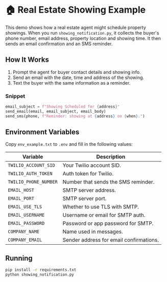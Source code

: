 ---
---

# 🏠 Real Estate Showing Example

This demo shows how a real estate agent might schedule property showings. When you run `showing_notification.py`, it collects the buyer's phone number, email address, property location and showing time. It then sends an email confirmation and an SMS reminder.

## How It Works
1. Prompt the agent for buyer contact details and showing info.
2. Send an email with the date, time and address of the showing.
3. Text the buyer with the same information as a reminder.

### Snippet
```python
email_subject = f"Showing Scheduled for {address}"
send_email(email, email_subject, email_body)
send_sms(phone, f"Reminder: showing at {address} on {when}.")
```

## Environment Variables
Copy `env_example.txt` to `.env` and fill in the following values:

| Variable | Description |
|----------|-------------|
| `TWILIO_ACCOUNT_SID` | Your Twilio account SID. |
| `TWILIO_AUTH_TOKEN` | Auth token for Twilio. |
| `TWILIO_PHONE_NUMBER` | Number that sends the SMS reminder. |
| `EMAIL_HOST` | SMTP server address. |
| `EMAIL_PORT` | SMTP server port. |
| `EMAIL_USE_TLS` | Whether to use TLS with SMTP. |
| `EMAIL_USERNAME` | Username or email for SMTP auth. |
| `EMAIL_PASSWORD` | Password or app password for SMTP. |
| `COMPANY_NAME` | Name used in messages. |
| `COMPANY_EMAIL` | Sender address for email confirmations. |

## Running
```bash
pip install -r requirements.txt
python showing_notification.py
```
